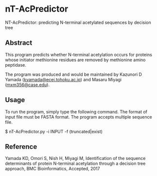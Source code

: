 # nT-AcPredictor

NT-AcPredictor: predicting N-terminal acetylated sequences by decision tree

## Abstract

This program predicts whether N-terminal acetylation occurs for proteins whose initiator methionine residues are removed by methionine amino peptidase.

The program was produced and would be maintained by Kazunori D Yamada (kyamada@ecei.tohoku.ac.jp) and Masaru Miyagi (mxm356@case.edu).


## Usage

To run the program, simply type the following command. The format of input file must be FASTA format. The program accepts multiple sequence file.

$ nT-AcPredictor.py -i INPUT -f (truncated|exist)


## Reference

Yamada KD, Omori S, Nish H, Miyagi M, Identification of the sequence determinants of protein N-terminal acetylation through a decision tree approach, BMC Bioinformatics, Accepted, 2017
